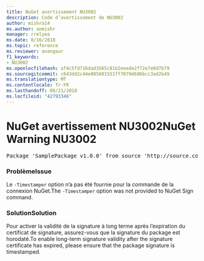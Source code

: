 ```yaml
---
title: NuGet avertissement NU3002
description: Code d’avertissement de NU3002
author: mishra14
ms.author: anmishr
manager: rrelyea
ms.date: 8/16/2018
ms.topic: reference
ms.reviewer: anangaur
f1_keywords:
- NU3002
ms.openlocfilehash: af4c5fd716dad3565c81b2eeede2f72e7e0d7b79
ms.sourcegitcommit: c643dd2c44e085601551ff7079d696bcc3ad2b49
ms.translationtype: MT
ms.contentlocale: fr-FR
ms.lasthandoff: 08/21/2018
ms.locfileid: "42793346"
---
```

# <a name="nuget-warning-nu3002"></a><span data-ttu-id="d3f9f-103">NuGet avertissement NU3002</span><span class="sxs-lookup"><span data-stu-id="d3f9f-103">NuGet Warning NU3002</span></span>

<pre>Package 'SamplePackage v1.0.0' from source 'http://source.com/index.json': The '-Timestamper' option was not provided. The signed package will not be timestamped. To learn more about this option, please visit https://docs.nuget.org/docs/reference/command-line-reference.</pre>

### <a name="issue"></a><span data-ttu-id="d3f9f-104">Problème</span><span class="sxs-lookup"><span data-stu-id="d3f9f-104">Issue</span></span>

<span data-ttu-id="d3f9f-105">Le `-Timestamper` option n’a pas été fournie pour la commande de la connexion NuGet.</span><span class="sxs-lookup"><span data-stu-id="d3f9f-105">The `-Timestamper` option was not provided to NuGet Sign command.</span></span>


### <a name="solution"></a><span data-ttu-id="d3f9f-106">Solution</span><span class="sxs-lookup"><span data-stu-id="d3f9f-106">Solution</span></span>

<span data-ttu-id="d3f9f-107">Pour activer la validité de la signature à long terme après l’expiration du certificat de signature, assurez-vous que la signature du package est horodaté.</span><span class="sxs-lookup"><span data-stu-id="d3f9f-107">To enable long-term signature validity after the signature certificate has expired, please ensure that the package signature is timestamped.</span></span>


